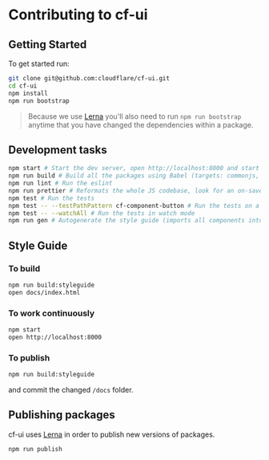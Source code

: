 # Contributing to cf-ui

## Getting Started

To get started run:

```sh
git clone git@github.com:cloudflare/cf-ui.git
cd cf-ui
npm install
npm run bootstrap
```

> Because we use [Lerna](https://lernajs.io) you'll also need to run
> `npm run bootstrap` anytime that you have changed the dependencies within a
> package.

## Development tasks

```sh
npm start # Start the dev server, open http://localhost:8000 and start deving
npm run build # Build all the packages using Babel (targets: commonjs, ES6) and Webpack (umd)
npm run lint # Run the eslint
npm run prettier # Reformats the whole JS codebase, look for an on-save integration for your editor
npm test # Run the tests
npm test -- --testPathPattern cf-component-button # Run the tests on a single package
npm test -- --watchAll # Run the tests in watch mode
npm run gen # Autogenerate the style guide (imports all components into one page)
```

## Style Guide

### To build

```sh
npm run build:styleguide
open docs/index.html
```

### To work continuously

```sh
npm start
open http://localhost:8000
```

### To publish

```sh
npm run build:styleguide
```

and commit the changed `/docs` folder.

## Publishing packages

cf-ui uses [Lerna](https://lernajs.io) in order to publish new versions of
packages.


```sh
npm run publish
```
